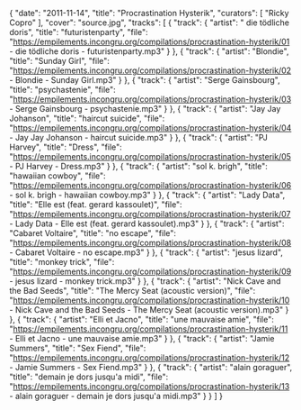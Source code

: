 {
  "date": "2011-11-14",
  "title": "Procrastination Hysterik",
  "curators": [
    "Ricky Copro"
  ],
  "cover": "source.jpg",
  "tracks": [
    {
      "track": {
        "artist": " die tödliche doris",
        "title": "futuristenparty",
        "file": "https://empilements.incongru.org/compilations/procrastination-hysterik/01 -  die tödliche doris - futuristenparty.mp3"
      }
    },
    {
      "track": {
        "artist": "Blondie",
        "title": "Sunday Girl",
        "file": "https://empilements.incongru.org/compilations/procrastination-hysterik/02 - Blondie - Sunday Girl.mp3"
      }
    },
    {
      "track": {
        "artist": "Serge Gainsbourg",
        "title": "psychastenie",
        "file": "https://empilements.incongru.org/compilations/procrastination-hysterik/03 - Serge Gainsbourg - psychastenie.mp3"
      }
    },
    {
      "track": {
        "artist": "Jay Jay Johanson",
        "title": "haircut suicide",
        "file": "https://empilements.incongru.org/compilations/procrastination-hysterik/04 - Jay Jay Johanson - haircut suicide.mp3"
      }
    },
    {
      "track": {
        "artist": "PJ Harvey",
        "title": "Dress",
        "file": "https://empilements.incongru.org/compilations/procrastination-hysterik/05 - PJ Harvey - Dress.mp3"
      }
    },
    {
      "track": {
        "artist": "sol k. brigh",
        "title": "hawaiian cowboy",
        "file": "https://empilements.incongru.org/compilations/procrastination-hysterik/06 - sol k. brigh - hawaiian cowboy.mp3"
      }
    },
    {
      "track": {
        "artist": "Lady Data",
        "title": "Elle est (feat. gerard kassoulet)",
        "file": "https://empilements.incongru.org/compilations/procrastination-hysterik/07 - Lady Data - Elle est (feat. gerard kassoulet).mp3"
      }
    },
    {
      "track": {
        "artist": "Cabaret Voltaire",
        "title": "no escape",
        "file": "https://empilements.incongru.org/compilations/procrastination-hysterik/08 - Cabaret Voltaire - no escape.mp3"
      }
    },
    {
      "track": {
        "artist": "jesus lizard",
        "title": "monkey trick",
        "file": "https://empilements.incongru.org/compilations/procrastination-hysterik/09 - jesus lizard - monkey trick.mp3"
      }
    },
    {
      "track": {
        "artist": "Nick Cave and the Bad Seeds",
        "title": "The Mercy Seat (acoustic version)",
        "file": "https://empilements.incongru.org/compilations/procrastination-hysterik/10 - Nick Cave and the Bad Seeds - The Mercy Seat (acoustic version).mp3"
      }
    },
    {
      "track": {
        "artist": "Elli et Jacno",
        "title": "une mauvaise amie",
        "file": "https://empilements.incongru.org/compilations/procrastination-hysterik/11 - Elli et Jacno - une mauvaise amie.mp3"
      }
    },
    {
      "track": {
        "artist": "Jamie Summers",
        "title": "Sex Fiend",
        "file": "https://empilements.incongru.org/compilations/procrastination-hysterik/12 - Jamie Summers - Sex Fiend.mp3"
      }
    },
    {
      "track": {
        "artist": "alain goraguer",
        "title": "demain je dors jusqu'a midi",
        "file": "https://empilements.incongru.org/compilations/procrastination-hysterik/13 - alain goraguer - demain je dors jusqu'a midi.mp3"
      }
    }
  ]
}
